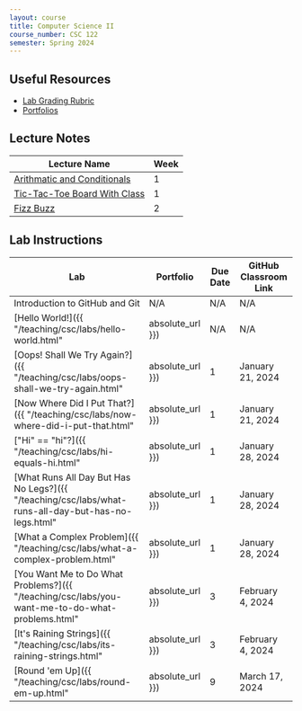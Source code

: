 ```yaml
---
layout: course
title: Computer Science II
course_number: CSC 122
semester: Spring 2024
---
```


## Useful Resources

* [Lab Grading Rubric](./lab-grading-rubric.html)
* [Portfolios](./portfolios.html)

## Lecture Notes

| Lecture Name | Week |
|--------------|------|
| [Arithmatic and Conditionals](https://github.com/cmvandrevala/csc_122_arithmatic_and_conditionals)| 1 |
| [Tic-Tac-Toe Board With Class](https://github.com/cmvandrevala/csc_122_tic_tac_toe_board_with_class) | 1 |
| [Fizz Buzz](https://github.com/cmvandrevala/csc_122_fizzbuzz) | 2 |

## Lab Instructions

| Lab | Portfolio | Due Date | GitHub Classroom Link |
| --- | --------- | -------- | --------------------- |
| Introduction to GitHub and Git | N/A | N/A | N/A |
| [Hello World!]({{ "/teaching/csc/labs/hello-world.html" | absolute_url }}) | N/A | N/A | N/A |
| [Oops! Shall We Try Again?]({{ "/teaching/csc/labs/oops-shall-we-try-again.html" | absolute_url }}) | 1 | January 21, 2024 | N/A |
| [Now Where Did I Put That?]({{ "/teaching/csc/labs/now-where-did-i-put-that.html" | absolute_url }}) | 1 | January 21, 2024 | N/A |
| ["Hi" == "hi"?]({{ "/teaching/csc/labs/hi-equals-hi.html" | absolute_url }}) | 1 | January 28, 2024 | N/A |
| [What Runs All Day But Has No Legs?]({{ "/teaching/csc/labs/what-runs-all-day-but-has-no-legs.html" | absolute_url }}) | 1 | January 28, 2024 | N/A|
| [What a Complex Problem]({{ "/teaching/csc/labs/what-a-complex-problem.html" | absolute_url }}) | 1 | January 28, 2024 | N/A|
| [You Want Me to Do What Problems?]({{ "/teaching/csc/labs/you-want-me-to-do-what-problems.html" | absolute_url }}) | 3 | February 4, 2024 ||
| [It's Raining Strings]({{ "/teaching/csc/labs/its-raining-strings.html" | absolute_url }}) | 3 | February 4, 2024 ||
| [Round 'em Up]({{ "/teaching/csc/labs/round-em-up.html" | absolute_url }}) | 9 | March 17, 2024 ||
